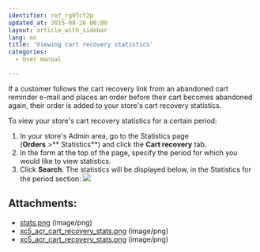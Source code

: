 ```yaml
---
identifier: ref_rg0Tct2p
updated_at: 2015-08-26 00:00
layout: article_with_sidebar
lang: en
title: 'Viewing cart recovery statistics'
categories:
  - User manual

---
```



If a customer follows the cart recovery link from an abandoned cart reminder e-mail and places an order before their cart becomes abandoned again, their order is added to your store's cart recovery statistics.

To view your store's cart recovery statistics for a certain period:

1.  In your store's Admin area, go to the Statistics page (**Orders** >** Statistics**) and click the **Cart recovery** tab. 
2.  In the form at the top of the page, specify the period for which you would like to view statistics.
3.  Click **Search**. The statistics will be displayed below, in the Statistics for the period section:
    ![]({{site.baseurl}}/attachments/7503956/8719207.png?effects=drop-shadow)

## Attachments:

* [stats.png]({{site.baseurl}}/attachments/7503956/7602217.png) (image/png)
* [xc5_acr_cart_recovery_stats.png]({{site.baseurl}}/attachments/7503956/8719208.png) (image/png)
* [xc5_acr_cart_recovery_stats.png]({{site.baseurl}}/attachments/7503956/8719207.png) (image/png)